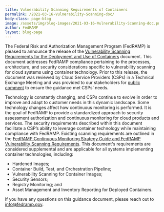 ```yaml
---
title: Vulnerability Scanning Requirements of Containers
permalink: /2021-03-16-Vulnerability-Scanning-doc/
body-class: page-blog
image: /assets/img/blog-images/2021-03-16-Vulnerability-Scanning-doc.png
author: FedRAMP
layout: blog-page
---
```

The Federal Risk and Authorization Management Program (FedRAMP) is pleased to announce the release of the <a href="https://fedramp.gov/assets/resources/documents/Vulnerability_Scanning_Requirements_for_Containers.pdf" target="_blank" rel="noopener">Vulnerability Scanning Requirements for the Deployment and Use of Containers</a> document. This document addresses FedRAMP compliance pertaining to the processes, architecture, and security considerations specific to vulnerability scanning for cloud systems using container technology. Prior to this release, the document was reviewed by Cloud Service Providers (CSPs) in a Technical Exchange Meeting and was provided to our stakeholders for <a href="https://www.fedramp.gov/vulnerability-scanning-requirements-for-the-deployment-and-use-of-containers/" target="_blank" rel="noopener">public comment</a> to ensure the guidance met CSPs’ needs.

Technology is constantly changing, and CSPs continue to evolve in order to improve and adapt to customer needs in this dynamic landscape. Some technology changes affect how continuous monitoring is performed. It is the goal of FedRAMP to provide a standardized approach to security assessment authorization and continuous monitoring for cloud products and services. The security requirements described within this document facilitate a CSP’s ability to leverage container technology while maintaining compliance with FedRAMP. Existing scanning requirements are outlined in the <a href="https://www.fedramp.gov/assets/resources/documents/CSP_Continuous_Monitoring_Performance_Management_Guide.pdf" target="_blank" rel="noopener">FedRAMP Continuous Monitoring Strategy Guide and FedRAMP Vulnerability Scanning Requirements</a>. This document's requirements are considered supplemental and are applicable for all systems implementing container technologies, including: 
- Hardened Images;
- Container Build, Test, and Orchestration Pipeline;
- Vulnerability Scanning for Container Images;
- Security Sensors;
- Registry Monitoring; and
- Asset Management and Inventory Reporting for Deployed Containers.

If you have any questions on this guidance document, please reach out to info@fedramp.gov. 
